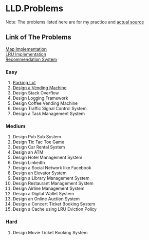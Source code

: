 # LLD.Problems

Note: The problems listed here are for my practice and [actual source](https://github.com/ashishps1/awesome-low-level-design)

## Link of The Problems
[Map Implementation](./LLD.Problems/DataStructures/Map.cs)  
[LRU Implementation](./LLD.Problems/DataStructures/LRUCache.cs)  
[Recommendation System](./LLD.Problems/) 
### Easy 
1. [Parking Lot](./LLD.Problems/ParkingLotClasses/)
2. [Design a Vending Machine](./LLD.Problems/VendingMachine/)
3. Design Stack Overflow
4. Design Logging Framework
5. Design Coffee Vending Machine
6. Design Traffic Signal Control System
7. Design a Task Management System

### Medium
1. Design Pub Sub System
2. Design Tic Tac Toe Game
3. Design Car Rental System
4. Design an ATM
5. Design Hotel Management System
6. Design LinkedIn
7. Design a Social Network like Facebook
8. Design an Elevator System
9. Design a Library Management System
10. Design Restaurant Management System
11. Design Airline Management System
12. Design a Digital Wallet System
13. Design an Online Auction System
14. Design a Concert Ticket Booking System
15. Design a Cache using LRU Eviction Policy

### Hard
1. Design Movie Ticket Booking System

